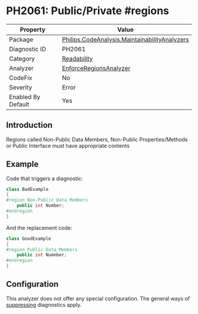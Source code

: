 # PH2061: Public/Private #regions

| Property | Value  |
|--|--|
| Package | [Philips.CodeAnalysis.MaintainabilityAnalyzers](https://www.nuget.org/packages/Philips.CodeAnalysis.MaintainabilityAnalyzers) |
| Diagnostic ID | PH2061 |
| Category  | [Readability](../Readability.md) |
| Analyzer | [EnforceRegionsAnalyzer](https://github.com/philips-software/roslyn-analyzers/blob/master/Philips.CodeAnalysis.MaintainabilityAnalyzers/Readability/EnforceRegionsAnalyzer.cs)
| CodeFix  | No |
| Severity | Error |
| Enabled By Default | Yes |

## Introduction

Regions called Non-Public Data Members, Non-Public Properties/Methods or Public Interface must have appropriate contents


## Example

Code that triggers a diagnostic:
``` cs
class BadExample
{
#region Non-Public Data Members
    public int Number;
#endregion
}

```

And the replacement code:
``` cs
class GoodExample
{
#region Public Data Members
    public int Numnber;
#endregion
}

```

## Configuration

This analyzer does not offer any special configuration. The general ways of [suppressing](https://learn.microsoft.com/en-us/dotnet/fundamentals/code-analysis/suppress-warnings) diagnostics apply.
